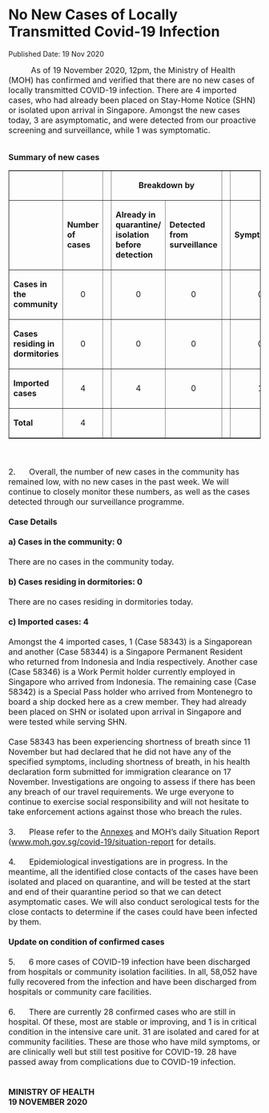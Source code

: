<html>
    <meta http-equiv="Content-Type" content="text/html; charset=utf-8"/>
    <meta charset="utf-8"/>
    <title>No New Cases of Locally Transmitted Covid-19 Infection </title>
    <body><h1>No New Cases of Locally Transmitted Covid-19 Infection </h1>
    <p>Published Date: 19 Nov 2020</p> <span style="font-size: 16px;">&nbsp; &nbsp; &nbsp; &nbsp; &nbsp;&nbsp;As of 19 November 2020, 12pm, the Ministry of Health (MOH) has confirmed and verified that there are no new cases of locally transmitted COVID-19 infection. There are 4 imported cases, who had already been placed on Stay-Home Notice (SHN) or isolated upon arrival in Singapore. Amongst the new cases today, 3 are asymptomatic, and were detected from our proactive screening and surveillance, while 1 was symptomatic.&nbsp;&nbsp;<br><br></span><p><span style="font-size: 16px;"><strong>Summary of new cases</strong></span></p> <table border="1" cellspacing="0" cellpadding="0" width="605"> <tbody><tr> <td width="129"> <p align="right"><span style="font-size: 16px;"><br></span></p> </td> <td width="60"> <p><span style="font-size: 16px;"><br></span></p> </td> <td width="16" valign="top"> <p><span style="font-size: 16px;"><br></span></p> </td> <td width="192" colspan="2"> <p align="center"><span style="font-size: 16px;"><strong>Breakdown by</strong></span></p> </td> <td width="16" valign="top"> <p><span style="font-size: 16px;"><br></span></p> </td> <td width="192" colspan="2"> <p align="center"><span style="font-size: 16px;"><strong>Breakdown by</strong></span></p> </td> </tr> <tr> <td width="129"> <p align="right"><span style="font-size: 16px;"><br></span></p> </td> <td width="60"> <p><span style="font-size: 16px;"><strong>Number of cases</strong></span></p> </td> <td width="16" valign="top"> <p><span style="font-size: 16px;"><br></span></p> </td> <td width="96"> <p><span style="font-size: 16px;"><strong>Already in quarantine/ isolation before detection</strong></span></p> </td> <td width="96"> <p><span style="font-size: 16px;"><strong>Detected from surveillance</strong></span></p> </td> <td width="16" valign="top"> <p><span style="font-size: 16px;"><br></span></p> </td> <td width="96"> <p><span style="font-size: 16px;"><strong>Symptomatic</strong></span></p> </td> <td width="96"> <p><span style="font-size: 16px;"><strong>Asymptomatic</strong></span></p> </td> </tr> <tr> <td width="129"> <p><span style="font-size: 16px;"><strong>Cases in the community</strong></span></p> </td> <td width="60"> <p align="center"><span style="font-size: 16px;">0</span></p> </td> <td width="16" valign="top"> <p align="center"><span style="font-size: 16px;"><br></span></p> </td> <td width="96"> <p align="center"><span style="font-size: 16px;">0</span></p> </td> <td width="96"> <p align="center"><span style="font-size: 16px;">0</span></p> </td> <td width="16" valign="top"> <p align="center"><span style="font-size: 16px;"><br></span></p> </td> <td width="96"> <p align="center"><span style="font-size: 16px;">0</span></p> </td> <td width="96"> <p align="center"><span style="font-size: 16px;">0</span></p> </td> </tr> <tr> <td width="129"> <p><span style="font-size: 16px;"><strong>Cases residing in dormitories</strong></span></p> </td> <td width="60"> <p align="center"><span style="font-size: 16px;">0</span></p> </td> <td width="16" valign="top"> <p align="center"><span style="font-size: 16px;"><br></span></p> </td> <td width="96"> <p align="center"><span style="font-size: 16px;">0</span></p> </td> <td width="96"> <p align="center"><span style="font-size: 16px;">0</span></p> </td> <td width="16" valign="top"> <p align="center"><span style="font-size: 16px;"><br></span></p> </td> <td width="96"> <p align="center"><span style="font-size: 16px;">0</span></p> </td> <td width="96"> <p align="center"><span style="font-size: 16px;">0</span></p> </td> </tr> <tr> <td width="129"> <p><span style="font-size: 16px;"><strong>Imported cases</strong></span></p> </td> <td width="60"> <p align="center"><span style="font-size: 16px;">4</span></p> </td> <td width="16" valign="top"> <p align="center"><span style="font-size: 16px;"><br></span></p> </td> <td width="96"> <p align="center"><span style="font-size: 16px;">4</span></p> </td> <td width="96"> <p align="center"><span style="font-size: 16px;">0</span></p> </td> <td width="16" valign="top"> <p align="center"><span style="font-size: 16px;"><br></span></p> </td> <td width="96"> <p align="center"><span style="font-size: 16px;">1</span></p> </td> <td width="96"> <p align="center"><span style="font-size: 16px;">3</span></p> </td> </tr> <tr> <td width="129"> <p><span style="font-size: 16px;"><strong>Total</strong></span></p> </td> <td width="60"> <p align="center"><span style="font-size: 16px;">4</span></p> </td> <td width="16" valign="top"> <p align="center"><span style="font-size: 16px;"><br></span></p> </td> <td width="96"> <p align="center"><span style="font-size: 16px;"><br></span></p> </td> <td width="96"> <p align="center"><span style="font-size: 16px;"><br></span></p> </td> <td width="16" valign="top"> <p align="center"><span style="font-size: 16px;"><br></span></p> </td> <td width="96"> <p align="center"><span style="font-size: 16px;"><br></span></p> </td> <td width="96"> <p align="center"><span style="font-size: 16px;"><br></span></p> </td> </tr> </tbody></table><span style="font-size: 16px;"><br><br>2.&nbsp; &nbsp; &nbsp; Overall, the number of new cases in the community has remained low, with no new cases in the past week. We will continue to closely monitor these numbers, as well as the cases detected through our surveillance programme.<br><br><strong>Case Details</strong><br><br><strong>a) Cases in the community: 0</strong><br><br>There are no cases in the community today.&nbsp;<br><br><strong>b) Cases residing in dormitories: 0</strong><br><br>There are no cases residing in dormitories today.<br><br><strong>c) Imported cases: 4</strong><br><br>Amongst the 4 imported cases, 1 (Case 58343) is a Singaporean and another (Case 58344) is a Singapore Permanent Resident who returned from Indonesia and India respectively. Another case (Case 58346) is a Work Permit holder currently employed in Singapore who arrived from Indonesia. The remaining case (Case 58342) is a Special Pass holder who arrived from Montenegro to board a ship docked here as a crew member. They had already been placed on SHN or isolated upon arrival in Singapore and were tested while serving SHN.&nbsp;<br><br>Case 58343 has been experiencing shortness of breath since 11 November but had declared that he did not have any of the specified symptoms, including shortness of breath, in his health declaration form submitted for immigration clearance on 17 November. Investigations are ongoing to assess if there has been any breach of our travel requirements. We urge everyone to continue to exercise social responsibility and will not hesitate to take enforcement actions against those who breach the rules.<br><br>3.&nbsp; &nbsp; &nbsp;&nbsp;Please refer to the <span style="text-decoration: underline;"><a href="/docs/librariesprovider5/pressroom/press-releases/annexes.pdf?sfvrsn=f41e87fc_0" title="Annexes">Annexes</a></span> and MOH’s daily Situation Report (<a href="http://www.moh.gov.sg/covid-19/situation-report" title="" class="" target="">www.moh.gov.sg/covid-19/situation-report</a> for details.&nbsp;<br><br>4.&nbsp; &nbsp; &nbsp;&nbsp;Epidemiological investigations are in progress. In the meantime, all the identified close contacts of the cases have been isolated and placed on quarantine, and will be tested at the start and end of their quarantine period so that we can detect asymptomatic cases. We will also conduct serological tests for the close contacts to determine if the cases could have been infected by them.&nbsp;<br><strong><br>Update on condition of confirmed cases<br></strong><br>5.&nbsp; &nbsp; &nbsp;&nbsp;6 more cases of COVID-19 infection have been discharged from hospitals or community isolation facilities. In all, 58,052 have fully recovered from the infection and have been discharged from hospitals or community care facilities.&nbsp;<br><br>6.&nbsp; &nbsp; &nbsp;&nbsp;There are currently 28 confirmed cases who are still in hospital. Of these, most are stable or improving, and 1 is in critical condition in the intensive care unit. 31 are isolated and cared for at community facilities. These are those who have mild symptoms, or are clinically well but still test positive for COVID-19. 28 have passed away from complications due to COVID-19 infection.&nbsp;<br><br><strong><br>MINISTRY OF HEALTH<br>19 NOVEMBER 2020</strong><br></span><div><span style="font-size: 16px;"><br></span></div></body>
</html>